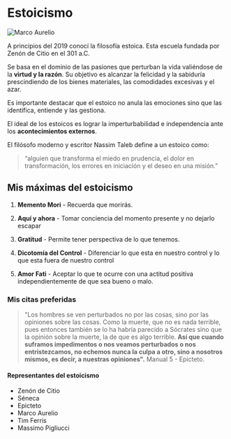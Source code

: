 # Estoicismo

![Marco Aurelio](../assets/img/marco-aurelio-mod.jpg "Marco Aurelio")

A principios del 2019 conocí la filosofía estoica. Esta escuela fundada por Zenón de Citio en el 301 a.C.

Se basa en el dominio de las pasiones que perturban la vida valiéndose de la __virtud y la razón__. Su objetivo es alcanzar la felicidad y la sabiduría prescindiendo de los bienes materiales, las comodidades excesivas y el azar.

Es importante destacar que el estoico no anula las emociones sino que las identifica, entiende y las gestiona.

El ideal de los estoicos es lograr la imperturbabilidad e independencia ante los __acontecimientos externos__.

El filósofo moderno y escritor Nassim Taleb define a un estoico como:
> “alguien que transforma el miedo en prudencia, el dolor en transformación, los errores en iniciación y el deseo en una misión.”

## Mis máximas del estoicismo

1. __Memento Mori__ - Recuerda que morirás.


2. __Aquí y ahora__ - Tomar conciencia del momento presente y no dejarlo escapar


3. __Gratitud__ - Permite tener perspectiva de lo que tenemos.


4. __Dicotomía del Control__ - Diferenciar lo que esta en nuestro control y lo que esta fuera de nuestro control


5. __Amor Fati__ - Aceptar lo que te ocurre con una actitud positiva independientemente de que sea bueno o malo.


### Mis citas preferidas
> "Los hombres se ven perturbados no por las cosas, sino por las opiniones sobre las cosas. Como la muerte, que no es nada terrible, pues entonces también se lo ha habría parecido a Sócrates sino que la opinión sobre la muerte, la de que es algo terrible. **Así que cuando suframos impedimentos o nos veamos perturbados o nos entristezcamos, no echemos nunca la culpa a otro, sino a nosotros mismos, es decir, a nuestras opiniones".** Manual 5 - Epicteto.


#### Representantes del estoicismo

* Zenón de Citio
* Séneca
* Epicteto
* Marco Aurelio
* Tim Ferris
* Massimo Pigliucci




